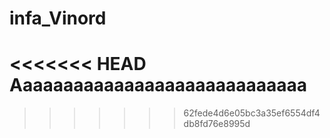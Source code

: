 # infa_Vinord
<<<<<<< HEAD
Ааааааааааааааааааааааааааааа
=======
>>>>>>> 62fede4d6e05bc3a35ef6554df4db8fd76e8995d
